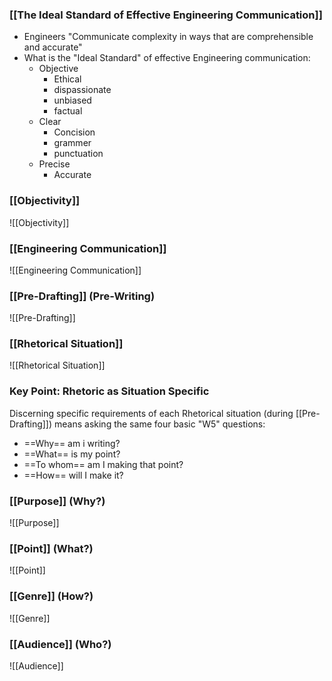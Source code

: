 ### [[The Ideal Standard of Effective Engineering Communication]]
- Engineers "Communicate complexity in ways that are comprehensible and accurate"
- What is the "Ideal Standard" of effective Engineering communication:
	- Objective
		- Ethical
		- dispassionate
		- unbiased
		- factual
	- Clear
		- Concision
		- grammer
		- punctuation
	- Precise
		- Accurate

### [[Objectivity]]
![[Objectivity]]

### [[Engineering Communication]]
![[Engineering Communication]]

### [[Pre-Drafting]] (Pre-Writing)
![[Pre-Drafting]]

### [[Rhetorical Situation]]
![[Rhetorical Situation]]

### Key Point: Rhetoric as Situation Specific
Discerning specific requirements of each Rhetorical situation (during [[Pre-Drafting]]) means asking the same four basic "W5" questions:
- ==Why== am i writing?
- ==What== is my point?
- ==To whom== am I making that point?
- ==How== will I make it?

### [[Purpose]] (Why?)
![[Purpose]]

### [[Point]] (What?)
![[Point]]

### [[Genre]] (How?)
![[Genre]]

### [[Audience]] (Who?)
![[Audience]]
